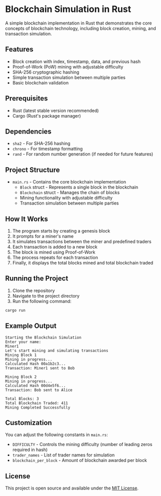 # Blockchain Simulation in Rust

A simple blockchain implementation in Rust that demonstrates the core concepts of blockchain technology, including block creation, mining, and transaction simulation.

## Features

- Block creation with index, timestamp, data, and previous hash
- Proof-of-Work (PoW) mining with adjustable difficulty
- SHA-256 cryptographic hashing
- Simple transaction simulation between multiple parties
- Basic blockchain validation

## Prerequisites

- Rust (latest stable version recommended)
- Cargo (Rust's package manager)

## Dependencies

- `sha2` - For SHA-256 hashing
- `chrono` - For timestamp formatting
- `rand` - For random number generation (if needed for future features)

## Project Structure

- `main.rs` - Contains the core blockchain implementation
  - `Block` struct - Represents a single block in the blockchain
  - `Blockchain` struct - Manages the chain of blocks
  - Mining functionality with adjustable difficulty
  - Transaction simulation between multiple parties

## How It Works

1. The program starts by creating a genesis block
2. It prompts for a miner's name
3. It simulates transactions between the miner and predefined traders
4. Each transaction is added to a new block
5. The block is mined using Proof-of-Work
6. The process repeats for each transaction
7. Finally, it displays the total blocks mined and total blockchain traded

## Running the Project

1. Clone the repository
2. Navigate to the project directory
3. Run the following command:

```bash
cargo run
```

## Example Output

```
Starting the Blockchain Simulation
Enter your name:
Miner1
Let's start mining and simulating transactions
Mining Block 1
Mining in progress...
Calculated Hash 00a1b2c3...
Transaction: Miner1 sent to Bob

Mining Block 2
Mining in progress...
Calculated Hash 00d4e5f6...
Transaction: Bob sent to Alice

Total Blocks: 3
Total Blockchain Traded: 411
Mining Completed Successfully
```

## Customization

You can adjust the following constants in `main.rs`:

- `DIFFICULTY` - Controls the mining difficulty (number of leading zeros required in hash)
- `trader_names` - List of trader names for simulation
- `blockchain_per_block` - Amount of blockchain awarded per block

## License

This project is open source and available under the [MIT License](LICENSE).
